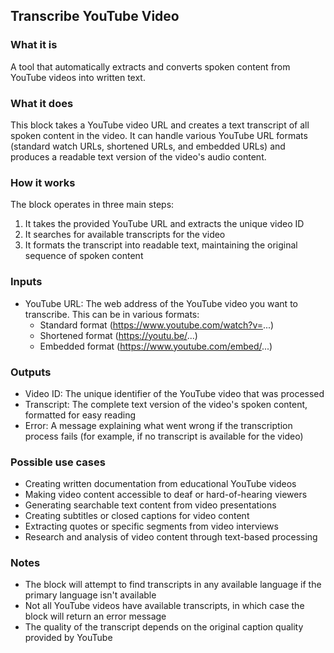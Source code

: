 
## Transcribe YouTube Video

### What it is
A tool that automatically extracts and converts spoken content from YouTube videos into written text.

### What it does
This block takes a YouTube video URL and creates a text transcript of all spoken content in the video. It can handle various YouTube URL formats (standard watch URLs, shortened URLs, and embedded URLs) and produces a readable text version of the video's audio content.

### How it works
The block operates in three main steps:
1. It takes the provided YouTube URL and extracts the unique video ID
2. It searches for available transcripts for the video
3. It formats the transcript into readable text, maintaining the original sequence of spoken content

### Inputs
- YouTube URL: The web address of the YouTube video you want to transcribe. This can be in various formats:
  - Standard format (https://www.youtube.com/watch?v=...)
  - Shortened format (https://youtu.be/...)
  - Embedded format (https://www.youtube.com/embed/...)

### Outputs
- Video ID: The unique identifier of the YouTube video that was processed
- Transcript: The complete text version of the video's spoken content, formatted for easy reading
- Error: A message explaining what went wrong if the transcription process fails (for example, if no transcript is available for the video)

### Possible use cases
- Creating written documentation from educational YouTube videos
- Making video content accessible to deaf or hard-of-hearing viewers
- Generating searchable text content from video presentations
- Creating subtitles or closed captions for video content
- Extracting quotes or specific segments from video interviews
- Research and analysis of video content through text-based processing

### Notes
- The block will attempt to find transcripts in any available language if the primary language isn't available
- Not all YouTube videos have available transcripts, in which case the block will return an error message
- The quality of the transcript depends on the original caption quality provided by YouTube
